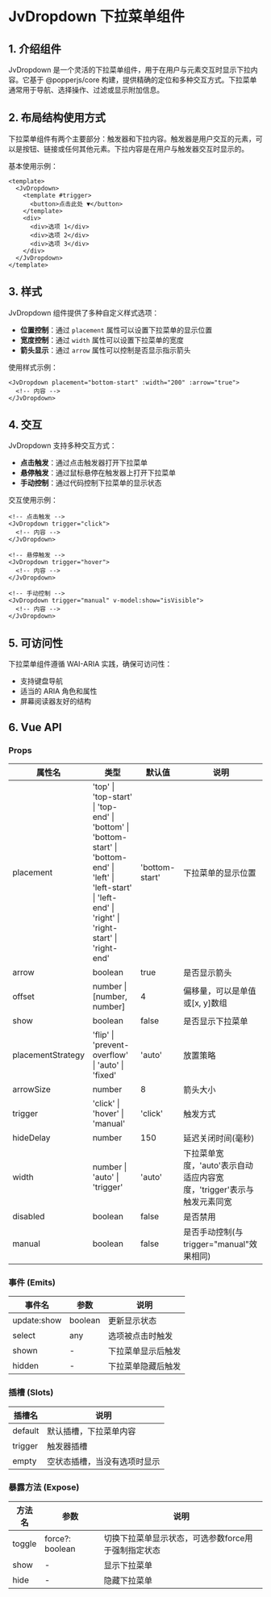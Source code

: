 # JvDropdown 下拉菜单组件

## 1. 介绍组件

JvDropdown 是一个灵活的下拉菜单组件，用于在用户与元素交互时显示下拉内容。它基于 @popperjs/core 构建，提供精确的定位和多种交互方式。下拉菜单通常用于导航、选择操作、过滤或显示附加信息。

## 2. 布局结构使用方式

下拉菜单组件有两个主要部分：触发器和下拉内容。触发器是用户交互的元素，可以是按钮、链接或任何其他元素。下拉内容是在用户与触发器交互时显示的。

基本使用示例：

```vue
<template>
  <JvDropdown>
    <template #trigger>
      <button>点击此处 ▼</button>
    </template>
    <div>
      <div>选项 1</div>
      <div>选项 2</div>
      <div>选项 3</div>
    </div>
  </JvDropdown>
</template>
```

## 3. 样式

JvDropdown 组件提供了多种自定义样式选项：

- **位置控制**：通过 `placement` 属性可以设置下拉菜单的显示位置
- **宽度控制**：通过 `width` 属性可以设置下拉菜单的宽度
- **箭头显示**：通过 `arrow` 属性可以控制是否显示指示箭头

使用样式示例：

```vue
<JvDropdown placement="bottom-start" :width="200" :arrow="true">
  <!-- 内容 -->
</JvDropdown>
```

## 4. 交互

JvDropdown 支持多种交互方式：

- **点击触发**：通过点击触发器打开下拉菜单
- **悬停触发**：通过鼠标悬停在触发器上打开下拉菜单
- **手动控制**：通过代码控制下拉菜单的显示状态

交互使用示例：

```vue
<!-- 点击触发 -->
<JvDropdown trigger="click">
  <!-- 内容 -->
</JvDropdown>

<!-- 悬停触发 -->
<JvDropdown trigger="hover">
  <!-- 内容 -->
</JvDropdown>

<!-- 手动控制 -->
<JvDropdown trigger="manual" v-model:show="isVisible">
  <!-- 内容 -->
</JvDropdown>
```

## 5. 可访问性

下拉菜单组件遵循 WAI-ARIA 实践，确保可访问性：
- 支持键盘导航
- 适当的 ARIA 角色和属性
- 屏幕阅读器友好的结构

## 6. Vue API

### Props

| 属性名 | 类型 | 默认值 | 说明 |
| ------ | ---- | ------ | ---- |
| placement | 'top' \| 'top-start' \| 'top-end' \| 'bottom' \| 'bottom-start' \| 'bottom-end' \| 'left' \| 'left-start' \| 'left-end' \| 'right' \| 'right-start' \| 'right-end' | 'bottom-start' | 下拉菜单的显示位置 |
| arrow | boolean | true | 是否显示箭头 |
| offset | number \| [number, number] | 4 | 偏移量，可以是单值或[x, y]数组 |
| show | boolean | false | 是否显示下拉菜单 |
| placementStrategy | 'flip' \| 'prevent-overflow' \| 'auto' \| 'fixed' | 'auto' | 放置策略 |
| arrowSize | number | 8 | 箭头大小 |
| trigger | 'click' \| 'hover' \| 'manual' | 'click' | 触发方式 |
| hideDelay | number | 150 | 延迟关闭时间(毫秒) |
| width | number \| 'auto' \| 'trigger' | 'auto' | 下拉菜单宽度，'auto'表示自动适应内容宽度，'trigger'表示与触发元素同宽 |
| disabled | boolean | false | 是否禁用 |
| manual | boolean | false | 是否手动控制(与trigger="manual"效果相同) |

### 事件 (Emits)

| 事件名 | 参数 | 说明 |
| ------ | ---- | ---- |
| update:show | boolean | 更新显示状态 |
| select | any | 选项被点击时触发 |
| shown | - | 下拉菜单显示后触发 |
| hidden | - | 下拉菜单隐藏后触发 |

### 插槽 (Slots)

| 插槽名 | 说明 |
| ------ | ---- |
| default | 默认插槽，下拉菜单内容 |
| trigger | 触发器插槽 |
| empty | 空状态插槽，当没有选项时显示 |

### 暴露方法 (Expose)

| 方法名 | 参数 | 说明 |
| ------ | ---- | ---- |
| toggle | force?: boolean | 切换下拉菜单显示状态，可选参数force用于强制指定状态 |
| show | - | 显示下拉菜单 |
| hide | - | 隐藏下拉菜单 |

